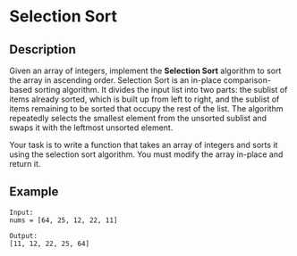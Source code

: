 # Selection Sort

## Description

Given an array of integers, implement the **Selection Sort** algorithm to sort the array in ascending order. Selection Sort is an in-place comparison-based sorting algorithm. It divides the input list into two parts: the sublist of items already sorted, which is built up from left to right, and the sublist of items remaining to be sorted that occupy the rest of the list. The algorithm repeatedly selects the smallest element from the unsorted sublist and swaps it with the leftmost unsorted element.

Your task is to write a function that takes an array of integers and sorts it using the selection sort algorithm. You must modify the array in-place and return it.

## Example

```
Input:
nums = [64, 25, 12, 22, 11]

Output: 
[11, 12, 22, 25, 64]
```